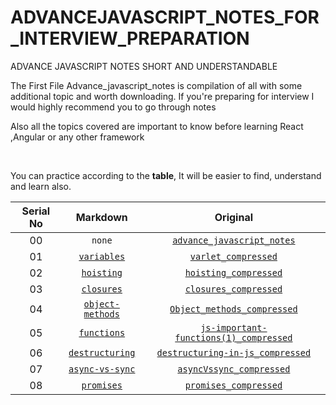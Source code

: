 # ADVANCEJAVASCRIPT_NOTES_FOR_INTERVIEW_PREPARATION
ADVANCE JAVASCRIPT NOTES SHORT AND UNDERSTANDABLE


The First File Advance_javascript_notes is compilation of all with some additional topic and worth downloading.
If you're preparing for interview I would highly recommend you to go through notes

Also all the topics covered are important to know before learning React ,Angular or any other framework

<br>

You can practice according to the __table__, It will be easier to find, understand and learn also.

| Serial No | Markdown | Original |
|  :---:    |   :---:  |   :---:  |
| 00 | `none` | [`advance_javascript_notes`](./Advance_javascript_notes.pdf "All handwritten files are included here") |
| 01 | [`variables`](./MODERN-JAVASCRIPT-NOTES/variables.md) | [`varlet_compressed`](./varlet_compressed.pdf) |
| 02 | [`hoisting`](./MODERN-JAVASCRIPT-NOTES/hoisting.md) | [`hoisting_compressed`](./hoisting_compressed.pdf) |
| 03 | [`closures`](./MODERN-JAVASCRIPT-NOTES/closures.md) | [`closures_compressed`](./closures_compressed.pdf) |
| 04 | [`object-methods`](./MODERN-JAVASCRIPT-NOTES/object-methods.md) | [`Object_methods_compressed`](./Object_methods_compressed.pdf) |
| 05 | [`functions`](./MODERN-JAVASCRIPT-NOTES/functions.md) | [`js-important-functions(1)_compressed`](./js-important-functions%20(1)_compressed.pdf) |
| 06 | [`destructuring`](./MODERN-JAVASCRIPT-NOTES/destructuring.md) | [`destructuring-in-js_compressed`](./destructuring%20in%20js_compressed.pdf) |
| 07 | [`async-vs-sync`](./MODERN-JAVASCRIPT-NOTES/async-vs-sync.md) | [`asyncVssync_compressed`](./asyncVssync_compressed.pdf) |
| 08 | [`promises`](./MODERN-JAVASCRIPT-NOTES/promises.md) | [`promises_compressed`](./promises_compressed.pdf) |


